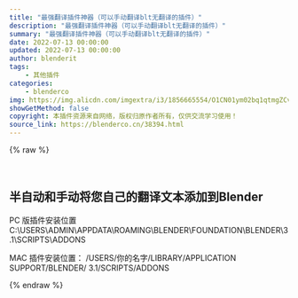 ```yaml
---
title: "最强翻译插件神器（可以手动翻译blt无翻译的插件）"
description: "最强翻译插件神器（可以手动翻译blt无翻译的插件）"
summary: "最强翻译插件神器（可以手动翻译blt无翻译的插件）"
date: 2022-07-13 00:00:00
updated: 2022-07-13 00:00:00
author: blenderit
tags: 
    - 其他插件
categories:
    - blenderco
img: https://img.alicdn.com/imgextra/i3/1856665554/O1CN01ym02bq1qtmgZCvvjm_!!1856665554.jpg
showGetMethod: false
copyright: 本插件资源来自网络，版权归原作者所有，仅供交流学习使用！
source_link: https://blenderco.cn/38394.html
---
```


{% raw %}
<p> </p><h2>半自动和手动将您自己的翻译文本添加到Blender</h2><p>PC 版插件安装位置 C:\USERS\ADMIN\APPDATA\ROAMING\BLENDER\FOUNDATION\BLENDER\3.1\SCRIPTS\ADDONS</p><p>MAC 插件安装位置： /USERS/你的名字/LIBRARY/APPLICATION SUPPORT/BLENDER/ 3.1/SCRIPTS/ADDONS</p>
<div style="display: none">blenderco</div>
{% endraw %}
